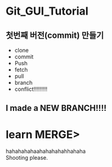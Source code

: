# Git_GUI_Tutorial

## 첫번째 버전(commit) 만들기
- clone
- commit
- Push
- fetch
- pull
- branch
- conflict!!!!!!!!!
## I made a NEW BRANCH!!!!
# learn MERGE>
hahahahahaahahahahahhahaha  
Shooting please.  
